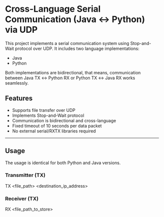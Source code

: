 # Cross-Language Serial Communication (Java ↔ Python) via UDP

This project implements a serial communication system using Stop-and-Wait protocol over UDP. It includes two language implementations:

- Java
- Python

Both implementations are bidirectional, that means, communication between Java TX ↔ Python RX or Python TX ↔ Java RX works seamlessly.

## Features

- Supports file transfer over UDP
- Implements Stop-and-Wait protocol
- Communication is bidirectional and cross-language
- Fixed timeout of 10 seconds per data packet
- No external serial/RXTX libraries required

---

## Usage

The usage is identical for both Python and Java versions.

### Transmitter (TX)

TX <file_path> <destination_ip_address>

### Receiver (TX)

RX <file_path_to_store>